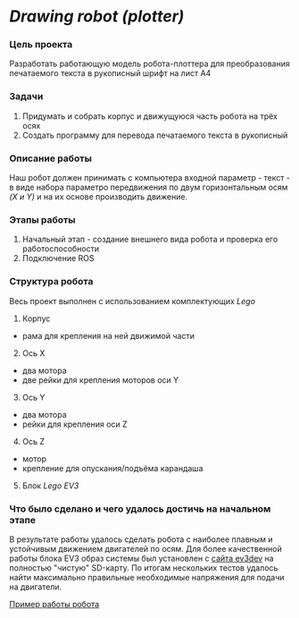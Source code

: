 # ***Drawing robot (plotter)***

### Цель проекта
Разработать работающую модель робота-плоттера для преобразования печатаемого текста в рукописный шрифт на лист А4

### Задачи
1. Придумать и собрать корпус и движущуюся часть робота на трёх осях
2. Создать программу для перевода печатаемого текста в рукописный

### Описание работы
Наш робот должен принимать с компьютера входной параметр - текст - в виде набора параметро передвижения по двум горизонтальным осям *(X и Y)* и на их основе производить движение.

### Этапы работы
1. Начальный этап - создание внешнего вида робота и проверка его работоспособности
2. Подключение ROS

### Структура робота
Весь проект выполнен с использованием комплектующих *Lego*

1. Корпус
* рама для крепления на ней движимой части
2. Ось X
* два мотора
* две рейки для крепления моторов оси Y
3. Ось Y
* два мотора
* рейки для крепления оси Z
4. Ось Z
* мотор
* крепление для опускания/подъёма карандаша
5. Блок *Lego EV3*

### Что было сделано и чего удалось достичь на начальном этапе
В результате работы удалось сделать робота с наиболее плавным и устойчивым движением двигателей по осям. Для более качественной работы блока EV3 образ системы был установлен с [сайта ev3dev](https://www.ev3dev.org/docs/getting-started/) на полностью "чистую" SD-карту. По итогам нескольких тестов удалось найти максимально правильные необходимые напряжения для подачи на двигатели.

[Пример работы робота](https://drive.google.com/file/d/1FAD7zE_WIPlvrzDgCZBnQWeJByxbpj38/view?usp=sharing)
